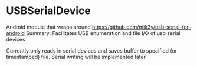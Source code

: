 # USBSerialDevice

Android module that wraps around https://github.com/mik3y/usb-serial-for-android
Summary: Facilitates USB enumeration and file I/O of usb serial devices



Currently only reads in serial devices and saves buffer to specified (or timestamped) file. Serial writing will be implemented later. 